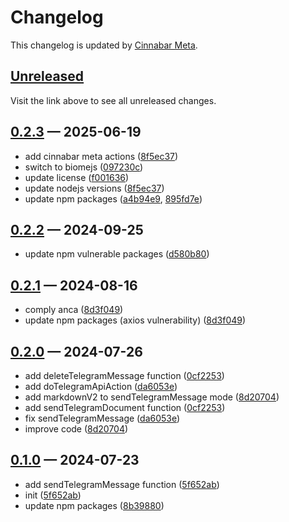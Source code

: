 # Changelog

This changelog is updated by [Cinnabar Meta](https://github.com/cinnabar-forge/node-meta).

## [Unreleased]

Visit the link above to see all unreleased changes.

[comment]: # (Insert new version after this line)

## [0.2.3](https://github.com/cinnabar-forge/cinnagram/releases/tag/v0.2.3) — 2025-06-19

- add cinnabar meta actions ([8f5ec37])
- switch to biomejs ([097230c])
- update license ([f001636])
- update nodejs versions ([8f5ec37])
- update npm packages ([a4b94e9], [895fd7e])

[a4b94e9]: https://github.com/cinnabar-forge/cinnagram/commit/a4b94e9
[895fd7e]: https://github.com/cinnabar-forge/cinnagram/commit/895fd7e
[8f5ec37]: https://github.com/cinnabar-forge/cinnagram/commit/8f5ec37
[097230c]: https://github.com/cinnabar-forge/cinnagram/commit/097230c
[f001636]: https://github.com/cinnabar-forge/cinnagram/commit/f001636


## [0.2.2](https://github.com/cinnabar-forge/cinnagram/releases/tag/v0.2.2) — 2024-09-25

- update npm vulnerable packages ([d580b80])

[d580b80]: https://github.com/cinnabar-forge/cinnagram/commit/d580b80


## [0.2.1](https://github.com/cinnabar-forge/cinnagram/releases/tag/v0.2.1) — 2024-08-16

- comply anca ([8d3f049])
- update npm packages (axios vulnerability) ([8d3f049])

[8d3f049]: https://github.com/cinnabar-forge/cinnagram/commit/8d3f049


## [0.2.0](https://github.com/cinnabar-forge/cinnagram/releases/tag/v0.2.0) — 2024-07-26

- add deleteTelegramMessage function ([0cf2253])
- add doTelegramApiAction ([da6053e])
- add markdownV2 to sendTelegramMessage mode ([8d20704])
- add sendTelegramDocument function ([0cf2253])
- fix sendTelegramMessage ([da6053e])
- improve code ([8d20704])

[da6053e]: https://github.com/cinnabar-forge/cinnagram/commit/da6053e
[8d20704]: https://github.com/cinnabar-forge/cinnagram/commit/8d20704
[0cf2253]: https://github.com/cinnabar-forge/cinnagram/commit/0cf2253


## [0.1.0](https://github.com/cinnabar-forge/cinnagram/releases/tag/v0.1.0) — 2024-07-23

- add sendTelegramMessage function ([5f652ab])
- init ([5f652ab])
- update npm packages ([8b39880])

[8b39880]: https://github.com/cinnabar-forge/cinnagram/commit/8b39880
[5f652ab]: https://github.com/cinnabar-forge/cinnagram/commit/5f652ab


[unreleased]: https://github.com/cinnabar-forge/cinnagram/compare/v0.2.3...HEAD
